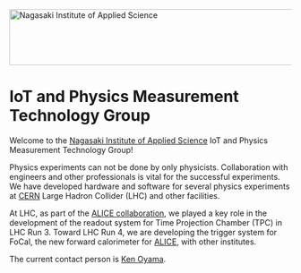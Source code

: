 <img width="697" height="100" alt="Nagasaki Institute of Applied Science" src="https://github.com/user-attachments/assets/2761a285-2ca3-4600-b2e4-7f8ddd949250" />

# IoT and Physics Measurement Technology Group

Welcome to the [Nagasaki Institute of Applied Science] IoT and Physics Measurement Technology Group!

Physics experiments can not be done by only physicists. Collaboration with engineers and other professionals is vital for the successful experiments. We have developed hardware and software for several physics experiments at [CERN] Large Hadron Collider (LHC) and other facilities.

At LHC, as part of the [ALICE collaboration], we played a key role in the development of the readout system for Time Projection Chamber (TPC) in LHC Run 3. Toward LHC Run 4, we are developing the trigger system for FoCal, the new forward calorimeter for [ALICE], with other institutes.

The current contact person is [Ken Oyama](mailto:oyama@nias.ac.jp).

[ALICE]: https://alice.cern/
[ALICE collaboration]: https://alice-collaboration.web.cern.ch/
[CERN]: https://home.cern/
[Nagasaki Institute of Applied Science]: https://nias.ac.jp/
